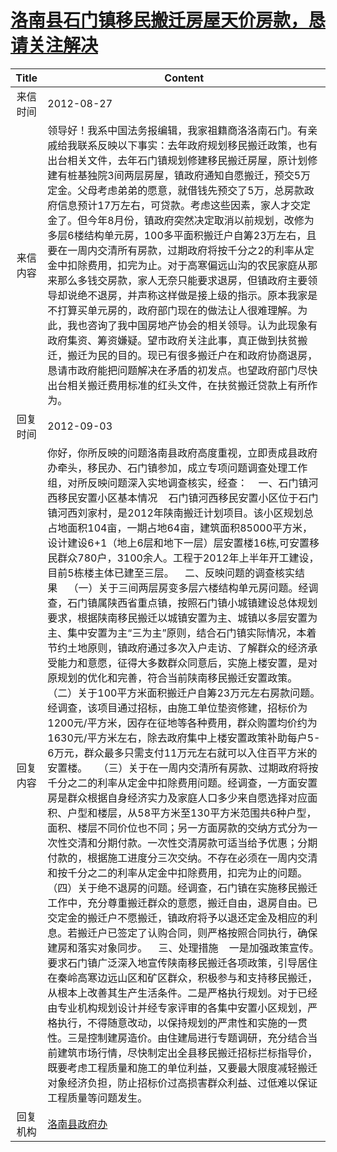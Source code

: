 # <a href="http://www.shangluo.gov.cn/zmhd/ldxxxx.jsp?urltype=leadermail.LeaderMailContentUrl&wbtreeid=1112&leadermailid=1368">洛南县石门镇移民搬迁房屋天价房款，恳请关注解决</a>
| Title |                                                                                                                                                                                                                                                                                                                                                                                                                                                                                                                                                                                                                             Content                                                                                                                                                                                                                                                                                                                                                                                                                                                                                                                                                                                                                             |
|:-----:|-----------------------------------------------------------------------------------------------------------------------------------------------------------------------------------------------------------------------------------------------------------------------------------------------------------------------------------------------------------------------------------------------------------------------------------------------------------------------------------------------------------------------------------------------------------------------------------------------------------------------------------------------------------------------------------------------------------------------------------------------------------------------------------------------------------------------------------------------------------------------------------------------------------------------------------------------------------------------------------------------------------------------------------------------------------------------------------------------------------------------------------------------------------------------------------------------------------------------------------------------------------------|
| 来信时间  | 2012-08-27                                                                                                                                                                                                                                                                                                                                                                                                                                                                                                                                                                                                                                                                                                                                                                                                                                                                                                                                                                                                                                                                                                                                                                                                                                                      |
| 来信内容  | 领导好！我系中国法务报编辑，我家祖籍商洛洛南石门。有亲戚给我联系反映以下事实：去年政府规划移民搬迁政策，也有出台相关文件，去年石门镇规划修建移民搬迁房屋，原计划修建有桩基独院3间两层房屋，镇政府通知自愿搬迁，预交5万定金。父母考虑弟弟的愿意，就借钱先预交了5万，总房款政府信息预计17万左右，可贷款。考虑这些因素，家人才交定金了。但今年8月份，镇政府突然决定取消以前规划，改修为多层6楼结构单元房，100多平面积搬迁户自筹23万左右，且要在一周内交清所有房款，过期政府将按千分之2的利率从定金中扣除费用，扣完为止。对于高寒偏远山沟的农民家庭从那来那么多钱交房款，家人无奈只能要求退房，但镇政府主要领导却说绝不退房，并声称这样做是接上级的指示。原本我家是不打算买单元房的，政府部门现在的做法让人很难理解。为此，我也咨询了我中国房地产协会的相关领导。认为此现象有政府集资、筹资嫌疑。望市政府关注此事，真正做到扶贫搬迁，搬迁为民的目的。现已有很多搬迁户在和政府协商退房，恳请市政府能把问题解决在矛盾的初发点。也望政府部门尽快出台相关搬迁费用标准的红头文件，在扶贫搬迁贷款上有所作为。                                                                                                                                                                                                                                                                                                                                                                                                                                                                                                                                                                                                                                                                                                                                                        |
| 回复时间  | 2012-09-03                                                                                                                                                                                                                                                                                                                                                                                                                                                                                                                                                                                                                                                                                                                                                                                                                                                                                                                                                                                                                                                                                                                                                                                                                                                      |
| 回复内容  | 你好，你所反映的问题洛南县政府高度重视，立即责成县政府办牵头，移民办、石门镇参加，成立专项问题调查处理工作组，对所反映问题深入实地调查核实，经查：    一、石门镇河西移民安置小区基本情况    石门镇河西移民安置小区位于石门镇河西刘家村，是2012年陕南搬迁计划项目。该小区规划总占地面积104亩，一期占地64亩，建筑面积85000平方米，设计建设6+1（地上6层和地下一层）层安置楼16栋,可安置移民群众780户，3100余人。工程于2012年上半年开工建设，目前5栋楼主体已建至三层。    二、反映问题的调查核实结果    （一）关于三间两层房变多层六楼结构单元房问题。经调查，石门镇属陕西省重点镇，按照石门镇小城镇建设总体规划要求，根据陕南移民搬迁以城镇安置为主、城镇以多层安置为主、集中安置为主“三为主”原则，结合石门镇实际情况，本着节约土地原则，镇政府通过多次入户走访、了解群众的经济承受能力和意愿，征得大多数群众同意后，实施上楼安置，是对原规划的优化和完善，符合当前陕南移民搬迁安置政策。    （二）关于100平方米面积搬迁户自筹23万元左右房款问题。经调查，该项目通过招标，由施工单位垫资修建，招标价为1200元/平方米，因存在征地等各种费用，群众购置均价约为1630元/平方米左右，除去政府集中上楼安置政策补助每户5-6万元，群众最多只需支付11万元左右就可以入住百平方米的安置楼。    （三）关于在一周内交清所有房款、过期政府将按千分之二的利率从定金中扣除费用问题。经调查，一方面安置房是群众根据自身经济实力及家庭人口多少来自愿选择对应面积、户型和楼层，从58平方米至130平方米范围共6种户型，面积、楼层不同价位也不同；另一方面房款的交纳方式分为一次性交清和分期付款。一次性交清房款可适当给予优惠；分期付款的，根据施工进度分三次交纳。不存在必须在一周内交清和按千分之二的利率从定金中扣除费用，扣完为止的问题。    （四）关于绝不退房的问题。经调查，石门镇在实施移民搬迁工作中，充分尊重搬迁群众的意愿，搬迁自由，退房自由。已交定金的搬迁户不愿搬迁，镇政府将予以退还定金及相应的利息。若搬迁户已签定了认购合同，则严格按照合同执行，确保建房和落实对象同步。    三、处理措施    一是加强政策宣传。要求石门镇广泛深入地宣传陕南移民搬迁各项政策，引导居住在秦岭高寒边远山区和矿区群众，积极参与和支持移民搬迁，从根本上改善其生产生活条件。二是严格执行规划。对于已经由专业机构规划设计并经专家评审的各集中安置小区规划，严格执行，不得随意改动，以保持规划的严肃性和实施的一贯性。三是控制建房造价。由住建局进行专题调研，充分结合当前建筑市场行情，尽快制定出全县移民搬迁招标拦标指导价，既要考虑工程质量和施工的单位利益，又要最大限度减轻搬迁对象经济负担，防止招标价过高损害群众利益、过低难以保证工程质量等问题发生。 |
| 回复机构  | <a href="../../category/agencies/洛南县政府办.md">洛南县政府办</a>                                                                                                                                                                                                                                                                                                                                                                                                                                                                                                                                                                                                                                                                                                                                                                                                                                                                                                                                                                                                                                                                                                                                                                                                          |